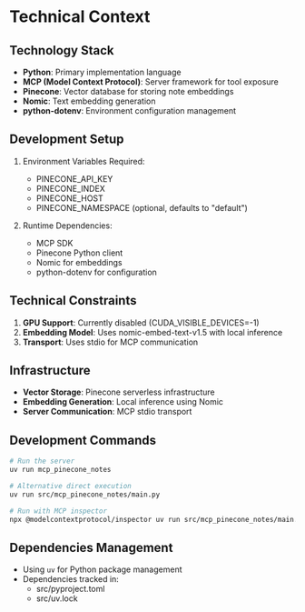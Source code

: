 # Technical Context

## Technology Stack
- **Python**: Primary implementation language
- **MCP (Model Context Protocol)**: Server framework for tool exposure
- **Pinecone**: Vector database for storing note embeddings
- **Nomic**: Text embedding generation
- **python-dotenv**: Environment configuration management

## Development Setup
1. Environment Variables Required:
   - PINECONE_API_KEY
   - PINECONE_INDEX
   - PINECONE_HOST
   - PINECONE_NAMESPACE (optional, defaults to "default")

2. Runtime Dependencies:
   - MCP SDK
   - Pinecone Python client
   - Nomic for embeddings
   - python-dotenv for configuration

## Technical Constraints
1. **GPU Support**: Currently disabled (CUDA_VISIBLE_DEVICES=-1)
2. **Embedding Model**: Uses nomic-embed-text-v1.5 with local inference
3. **Transport**: Uses stdio for MCP communication

## Infrastructure
- **Vector Storage**: Pinecone serverless infrastructure
- **Embedding Generation**: Local inference using Nomic
- **Server Communication**: MCP stdio transport

## Development Commands
```bash
# Run the server
uv run mcp_pinecone_notes

# Alternative direct execution
uv run src/mcp_pinecone_notes/main.py

# Run with MCP inspector
npx @modelcontextprotocol/inspector uv run src/mcp_pinecone_notes/main.py
```

## Dependencies Management
- Using `uv` for Python package management
- Dependencies tracked in:
  - src/pyproject.toml
  - src/uv.lock
